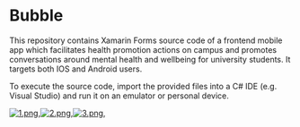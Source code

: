 # Bubble


This repository contains Xamarin Forms source code of a frontend mobile app which facilitates health promotion actions on campus and promotes conversations around mental health and wellbeing for university students. It targets both IOS and Android users. 

To execute the source code, import the provided files into a C# IDE (e.g. Visual Studio) and run it on an emulator or personal device. 

[![1.png](https://i.postimg.cc/G38h4bff/1.png)](https://postimg.cc/V5wcTPm9),[![2.png](https://i.postimg.cc/sXtzYZLN/2.png)](https://postimg.cc/N97ZYLB6),[![3.png](https://i.postimg.cc/FH94VvPN/3.png)](https://postimg.cc/0bHF9TRB),







